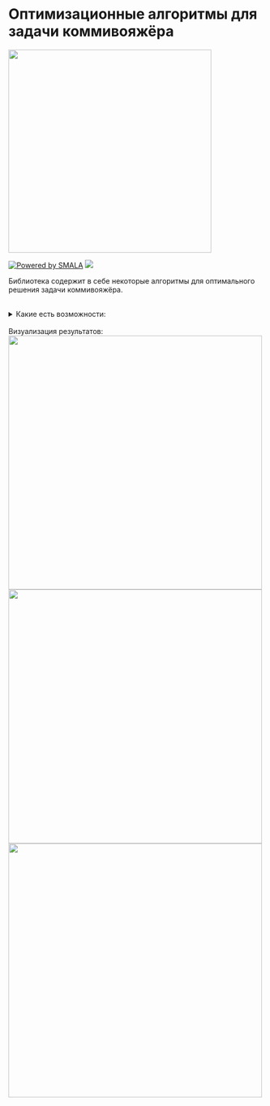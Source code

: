 # Оптимизационные алгоритмы для задачи коммивояжёра
<img src="https://get.wallhere.com/photo/geometry-cyberspace-1472435.jpg" width="400" />

[![Powered by SMALA](https://img.shields.io/badge/powered%20by-SMALA-orange.svg?style=flat&colorA=E1432D&colorB=007D1B)](
https://github.com/SMALA-comand)
![](https://img.shields.io/apm/l/vim-mode)

Библиотека содержит в себе некоторые алгоритмы для оптимального решения задачи коммивояжёра.

<br />
<details><summary>Какие есть возможности:</summary>

  1. Решение задачи коммивояжера алгоритмом имитации отжига
  2. Решение задачи коммивояжера алгоритмом муравьиной колонии
  3. Генетический алгоритм coming soon...

</details>
<br />
Визуализация результатов:


<img src="https://user-images.githubusercontent.com/37026894/145999132-28cafe92-d2ca-4f30-888f-2a274e904e07.png" width="500" />

<img src="https://user-images.githubusercontent.com/37026894/145999593-37b6ae8c-953e-46c6-a23a-859e7b8fa738.png" width="500" />

<img src="https://user-images.githubusercontent.com/37026894/146218288-2b3867e9-14b1-4848-8ee5-0068fe854c6f.png" width="500" />
